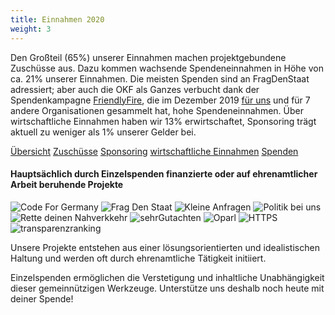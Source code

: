 ```yaml
---
title: Einnahmen 2020
weight: 3
---
```



Den Großteil (65%) unserer Einnahmen machen projektgebundene Zuschüsse aus. Dazu kommen wachsende Spendeneinnahmen in Höhe von ca. 21% unserer Einnahmen. Die meisten Spenden sind an FragDenStaat adressiert; aber auch die OKF als Ganzes verbucht dank der Spendenkampagne <a href="https://de.wikipedia.org/wiki/Friendly_Fire_(Charity-Livestream)">FriendlyFire</a>, die im Dezember 2019 <a href="https://www.youtube.com/watch?v=iMAl9q7iGgQ">für uns</a> und für 7 andere Organisationen gesammelt hat, hohe Spendeneinnahmen. Über wirtschaftliche Einnahmen haben wir 13% erwirtschaftet, Sponsoring trägt aktuell zu weniger als 1% unserer Gelder bei.

<div id="js-incomes-nav" class="tabnav mt-s">
    <a href="#incomes" class="mr-xs">Übersicht</a>
    <a href="#income-institutions" class="">Zuschüsse</a>
    <a href="#income-companies" class="">Sponsoring</a>
    <a href="#income-services">wirtschaftliche Einnahmen</a>
    <a href="#income-donations" class="">Spenden</a>
</div>
<div class="js-incomes" id="incomes"><div class="kategorien d3chart"></div></div>
<div class="js-incomes" id="income-donations"><div class="income-donations d3chart"></div></div>
<div class="js-incomes" id="income-institutions"><div class="income-institutions d3chart"></div></div>
<div class="js-incomes" id="income-companies"><div class="income-companies d3chart"></div></div>
<div class="js-incomes" id="income-services"><div class="income-services d3chart"></div></div>


#### Hauptsächlich durch Einzelspenden finanzierte oder auf ehrenamtlicher Arbeit beruhende Projekte

<div class="l__finance__logos">
    <img src="/okf/finanzierung/codefor.png" alt="Code For Germany">
    <img src="/okf/finanzierung/fragdenstaat.png" alt="Frag Den Staat">
    <img src="/okf/finanzierung/kleineanfragen.png" alt="Kleine Anfragen">
    <img src="/okf/finanzierung/politikbeiuns.png" alt="Politik bei uns">
    <img src="/okf/finanzierung/rettedeinennahverkehr.png" alt="Rette deinen Nahverkkehr">
    <img src="/okf/finanzierung/sehrgutachten.png" alt="sehrGutachten">
    <img src="/okf/finanzierung/oparl.png" alt="Oparl">
    <img src="/okf/finanzierung/https.png" alt="HTTPS">
    <img src="/okf/finanzierung/transparenzranking.png" alt="transparenzranking">
</div>

Unsere Projekte entstehen aus einer lösungsorientierten und idealistischen Haltung und werden oft durch ehrenamtliche Tätigkeit initiiert.

Einzelspenden ermöglichen die Verstetigung und inhaltliche Unabhängigkeit dieser gemeinnützigen Werkzeuge. Unterstütze uns deshalb noch heute mit deiner Spende!
